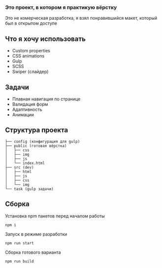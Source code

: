 ### Это проект, в котором я практикую вёрстку

Это не комерческая разработка, я взял понравившийся макет, который был в открытом доступе

## Что я хочу использовать

- Custom properties
- CSS animations
- Gulp
- SCSS
- Swiper (слайдер)

## Задачи

- Плавная навигация по странице
- Валидация форм
- Адаптивность
- Анимации

## Структура проекта

```
├── config (конфигурация для gulp)
├── public (готовая вёрстка)
│   ├── css
│   ├── img
│   ├── js
│   └── index.html
├── src (dev)
│   ├── html
│   ├── js
│   ├── css
│   └── img
└── task (gulp задачи)
```

## Сборка

Установка npm пакетов перед началом работы

```
npm i
```

Запуск в режиме разработки

```
npm run start
```

Сборка готового варианта

```
npm run build
```
